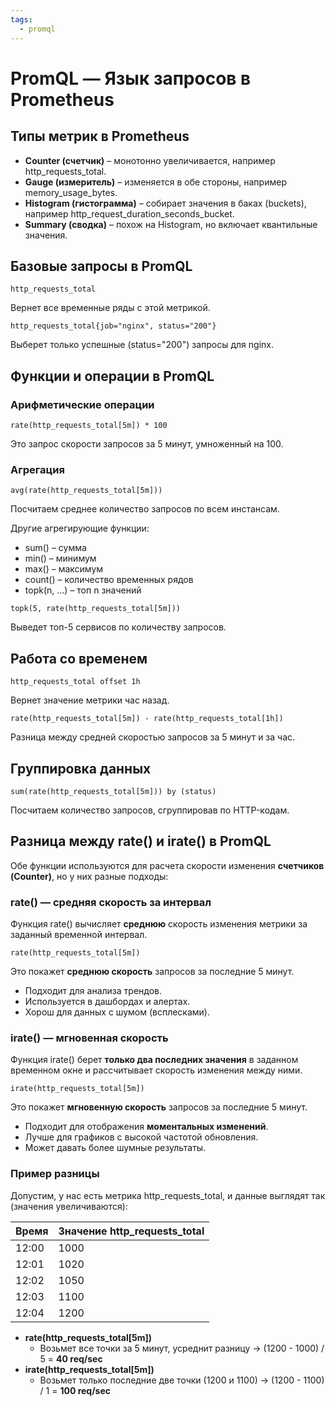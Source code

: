 ```yaml
---
tags:
  - promql
---
```


# PromQL — Язык запросов в Prometheus

## Типы метрик в Prometheus

- **Counter (счетчик)** – монотонно увеличивается, например http_requests_total.
- **Gauge (измеритель)** – изменяется в обе стороны, например memory_usage_bytes.
- **Histogram (гистограмма)** – собирает значения в баках (buckets), например http_request_duration_seconds_bucket.
- **Summary (сводка)** – похож на Histogram, но включает квантильные значения.

## Базовые запросы в PromQL

```promql
http_requests_total
```
Вернет все временные ряды с этой метрикой.

```promql
http_requests_total{job="nginx", status="200"}
```
Выберет только успешные (status="200") запросы для nginx.

## Функции и операции в PromQL

### Арифметические операции

```promql
rate(http_requests_total[5m]) * 100
```
Это запрос скорости запросов за 5 минут, умноженный на 100.

### Агрегация

```promql
avg(rate(http_requests_total[5m]))
```
Посчитаем среднее количество запросов по всем инстансам.

Другие агрегирующие функции:
- sum() – сумма
- min() – минимум
- max() – максимум
- count() – количество временных рядов
- topk(n, ...) – топ n значений

```promql
topk(5, rate(http_requests_total[5m]))
```
Выведет топ-5 сервисов по количеству запросов.

## Работа со временем

```promql
http_requests_total offset 1h
```
Вернет значение метрики час назад.

```promql
rate(http_requests_total[5m]) - rate(http_requests_total[1h])
```
Разница между средней скоростью запросов за 5 минут и за час.

## Группировка данных

```promql
sum(rate(http_requests_total[5m])) by (status)
```
Посчитаем количество запросов, сгруппировав по HTTP-кодам.

## Разница между rate() и irate() в PromQL

Обе функции используются для расчета скорости изменения **счетчиков (Counter)**, но у них разные подходы:

### rate() — средняя скорость за интервал

Функция rate() вычисляет **среднюю** скорость изменения метрики за заданный временной интервал.
```promql
rate(http_requests_total[5m])
```
Это покажет **среднюю скорость** запросов за последние 5 минут.

- Подходит для анализа трендов.
- Используется в дашбордах и алертах.
- Хорош для данных с шумом (всплесками).

### irate() — мгновенная скорость

Функция irate() берет **только два последних значения** в заданном временном окне и рассчитывает скорость изменения между ними.
```promql
irate(http_requests_total[5m])
```
Это покажет **мгновенную скорость** запросов за последние 5 минут.

- Подходит для отображения **моментальных изменений**.
- Лучше для графиков с высокой частотой обновления.
- Может давать более шумные результаты.

### Пример разницы

Допустим, у нас есть метрика http_requests_total, и данные выглядят так (значения увеличиваются):

| **Время** | **Значение** http_requests_total |
| --------- | -------------------------------- |
| 12:00     | 1000                             |
| 12:01     | 1020                             |
| 12:02     | 1050                             |
| 12:03     | 1100                             |
| 12:04     | 1200                             |
- **rate(http_requests_total[5m])**
	- Возьмет все точки за 5 минут, усреднит разницу → (1200 - 1000) / 5 = **40 req/sec**
- **irate(http_requests_total[5m])**
	- Возьмет только последние две точки (1200 и 1100) → (1200 - 1100) / 1 = **100 req/sec**
